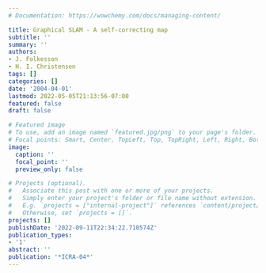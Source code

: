 ```yaml
---
# Documentation: https://wowchemy.com/docs/managing-content/

title: Graphical SLAM - A self-correcting map
subtitle: ''
summary: ''
authors:
- J. Folkesson
- H. I. Christensen
tags: []
categories: []
date: '2004-04-01'
lastmod: 2022-05-05T21:13:56-07:00
featured: false
draft: false

# Featured image
# To use, add an image named `featured.jpg/png` to your page's folder.
# Focal points: Smart, Center, TopLeft, Top, TopRight, Left, Right, BottomLeft, Bottom, BottomRight.
image:
  caption: ''
  focal_point: ''
  preview_only: false

# Projects (optional).
#   Associate this post with one or more of your projects.
#   Simply enter your project's folder or file name without extension.
#   E.g. `projects = ["internal-project"]` references `content/project/deep-learning/index.md`.
#   Otherwise, set `projects = []`.
projects: []
publishDate: '2022-09-11T22:34:22.710574Z'
publication_types:
- '1'
abstract: ''
publication: '*ICRA-04*'
---
```

